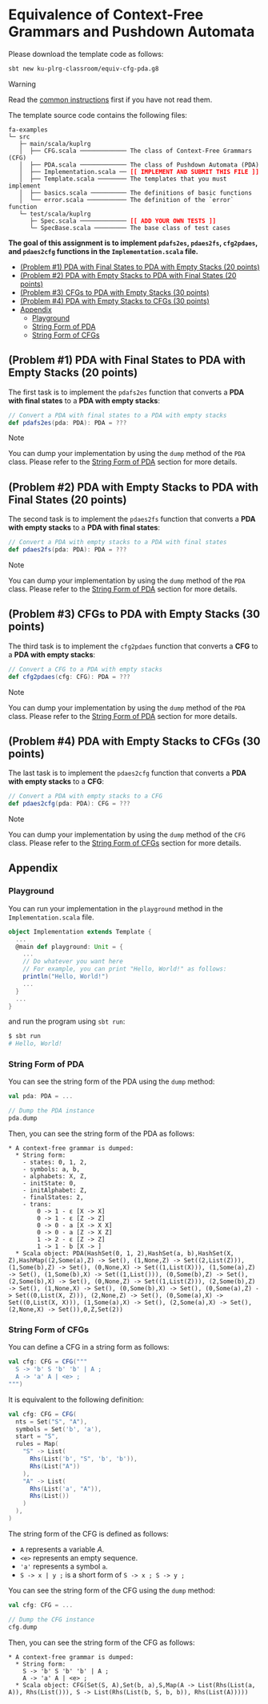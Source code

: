 # Equivalence of Context-Free Grammars and Pushdown Automata

Please download the template code as follows:
```bash
sbt new ku-plrg-classroom/equiv-cfg-pda.g8
```

> [!WARNING]
>
> Read the [common instructions](/scala.md) first if you have not read them.

The template source code contains the following files:
<pre><code>fa-examples
└─ src
   ├─ main/scala/kuplrg
   │  ├── CFG.scala ───────────── The class of Context-Free Grammars (CFG)
   │  ├── PDA.scala ───────────── The class of Pushdown Automata (PDA)
   │  ├── Implementation.scala ── <b style='color:red;'>[[ IMPLEMENT AND SUBMIT THIS FILE ]]</b>
   │  ├── Template.scala ──────── The templates that you must implement
   │  ├── basics.scala ────────── The definitions of basic functions
   │  └── error.scala ─────────── The definition of the `error` function
   └─ test/scala/kuplrg
      ├─ Spec.scala ───────────── <b style='color:red;'>[[ ADD YOUR OWN TESTS ]]</b>
      └─ SpecBase.scala ───────── The base class of test cases</code></pre>

**The goal of this assignment is to implement `pdafs2es`, `pdaes2fs`,
`cfg2pdaes`, and `pdaes2cfg` functions in the `Implementation.scala` file.**

- [(Problem #1) PDA with Final States to PDA with Empty Stacks (20 points)](#problem-1-pda-with-final-states-to-pda-with-empty-stacks-20-points)
- [(Problem #2) PDA with Empty Stacks to PDA with Final States (20 points)](#problem-2-pda-with-empty-stacks-to-pda-with-final-states-20-points)
- [(Problem #3) CFGs to PDA with Empty Stacks (30 points)](#problem-3-cfgs-to-pda-with-empty-stacks-30-points)
- [(Problem #4) PDA with Empty Stacks to CFGs (30 points)](#problem-4-pda-with-empty-stacks-to-cfgs-30-points)
- [Appendix](#appendix)
  - [Playground](#playground)
  - [String Form of PDA](#string-form-of-pda)
  - [String Form of CFGs](#string-form-of-cfgs)


## (Problem #1) PDA with Final States to PDA with Empty Stacks (20 points)

The first task is to implement the `pdafs2es` function that converts a **PDA
with final states** to a **PDA with empty stacks**:

```scala
// Convert a PDA with final states to a PDA with empty stacks
def pdafs2es(pda: PDA): PDA = ???
```

> [!NOTE]
>
> You can dump your implementation by using the `dump` method of the `PDA`
> class. Please refer to the [String Form of PDA](#string-form-of-pda) section
> for more details.


## (Problem #2) PDA with Empty Stacks to PDA with Final States (20 points)

The second task is to implement the `pdaes2fs` function that converts a **PDA
with empty stacks** to a **PDA with final states**:

```scala
// Convert a PDA with empty stacks to a PDA with final states
def pdaes2fs(pda: PDA): PDA = ???
```

> [!NOTE]
>
> You can dump your implementation by using the `dump` method of the `PDA`
> class. Please refer to the [String Form of PDA](#string-form-of-pda) section
> for more details.


## (Problem #3) CFGs to PDA with Empty Stacks (30 points)

The third task is to implement the `cfg2pdaes` function that converts a **CFG**
to a **PDA with empty stacks**:

```scala
// Convert a CFG to a PDA with empty stacks
def cfg2pdaes(cfg: CFG): PDA = ???
```

> [!NOTE]
>
> You can dump your implementation by using the `dump` method of the `PDA`
> class. Please refer to the [String Form of PDA](#string-form-of-pda) section
> for more details.

## (Problem #4) PDA with Empty Stacks to CFGs (30 points)

The last task is to implement the `pdaes2cfg` function that converts a **PDA
with empty stacks** to a **CFG**:

```scala
// Convert a PDA with empty stacks to a CFG
def pdaes2cfg(pda: PDA): CFG = ???
```

> [!NOTE]
>
> You can dump your implementation by using the `dump` method of the `CFG`
> class. Please refer to the [String Form of CFGs](#string-form-of-cfgs) section
> for more details.


## Appendix


### Playground

You can run your implementation in the `playground` method in the
`Implementation.scala` file.

```scala
object Implementation extends Template {
  ...
  @main def playground: Unit = {
    ...
    // Do whatever you want here
    // For example, you can print "Hello, World!" as follows:
    println("Hello, World!")
    ...
  }
  ...
}
```
and run the program using `sbt run`:
```bash
$ sbt run
# Hello, World!
```


### String Form of PDA

You can see the string form of the PDA using the `dump` method:
```scala
val pda: PDA = ...

// Dump the PDA instance
pda.dump
```

Then, you can see the string form of the PDA as follows:
```plaintext
* A context-free grammar is dumped:
  * String form:
    - states: 0, 1, 2,
    - symbols: a, b,
    - alphabets: X, Z,
    - initState: 0,
    - initAlphabet: Z,
    - finalStates: 2,
    - trans:
        0 -> 1 - ε [X -> X]
        0 -> 1 - ε [Z -> Z]
        0 -> 0 - a [X -> X X]
        0 -> 0 - a [Z -> X Z]
        1 -> 2 - ε [Z -> Z]
        1 -> 1 - b [X -> ]
  * Scala object: PDA(HashSet(0, 1, 2),HashSet(a, b),HashSet(X, Z),HashMap((2,Some(a),Z) -> Set(), (1,None,Z) -> Set((2,List(Z))), (1,Some(b),Z) -> Set(), (0,None,X) -> Set((1,List(X))), (1,Some(a),Z) -> Set(), (1,Some(b),X) -> Set((1,List())), (0,Some(b),Z) -> Set(), (2,Some(b),X) -> Set(), (0,None,Z) -> Set((1,List(Z))), (2,Some(b),Z) -> Set(), (1,None,X) -> Set(), (0,Some(b),X) -> Set(), (0,Some(a),Z) -> Set((0,List(X, Z))), (2,None,Z) -> Set(), (0,Some(a),X) -> Set((0,List(X, X))), (1,Some(a),X) -> Set(), (2,Some(a),X) -> Set(), (2,None,X) -> Set()),0,Z,Set(2))
```


### String Form of CFGs

You can define a CFG in a string form as follows:

```scala
val cfg: CFG = CFG("""
  S -> 'b' S 'b' 'b' | A ;
  A -> 'a' A | <e> ;
""")
```

It is equivalent to the following definition:

```scala
val cfg: CFG = CFG(
  nts = Set("S", "A"),
  symbols = Set('b', 'a'),
  start = "S",
  rules = Map(
    "S" -> List(
      Rhs(List('b', "S", 'b', 'b')),
      Rhs(List("A"))
    ),
    "A" -> List(
      Rhs(List('a', "A")),
      Rhs(List())
    )
  ),
)
```

The string form of the CFG is defined as follows:
- `A` represents a variable $A$.
- `<e>` represents an empty sequence.
- `'a'` represents a symbol $\texttt{a}$.
- `S -> x | y ;` is a short form of `S -> x ; S -> y ;`

You can see the string form of the CFG using the `dump` method:
```scala
val cfg: CFG = ...

// Dump the CFG instance
cfg.dump
```

Then, you can see the string form of the CFG as follows:
```plaintext
* A context-free grammar is dumped:
  * String form:
    S -> 'b' S 'b' 'b' | A ;
    A -> 'a' A | <e> ;
  * Scala object: CFG(Set(S, A),Set(b, a),S,Map(A -> List(Rhs(List(a, A)), Rhs(List())), S -> List(Rhs(List(b, S, b, b)), Rhs(List(A)))))
```
